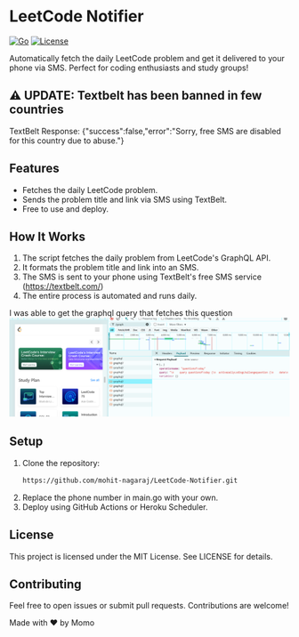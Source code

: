 # LeetCode Notifier

[![Go](https://img.shields.io/badge/Go-1.23-blue)](https://golang.org)
[![License](https://img.shields.io/badge/License-MIT-green)](LICENSE)

Automatically fetch the daily LeetCode problem and get it delivered to your phone via SMS. Perfect for coding enthusiasts and study groups!

## ⚠️ UPDATE: Textbelt has been banned in few countries
TextBelt Response: {"success":false,"error":"Sorry, free SMS are disabled for this country due to abuse."}

## Features
- Fetches the daily LeetCode problem.
- Sends the problem title and link via SMS using TextBelt.
- Free to use and deploy.

## How It Works
1. The script fetches the daily problem from LeetCode's GraphQL API.
2. It formats the problem title and link into an SMS.
3. The SMS is sent to your phone using TextBelt's free SMS service (https://textbelt.com/)
4. The entire process is automated and runs daily.

I was able to get the graphql query that fetches this question
![query image](image.png)

## Setup
1. Clone the repository:
   ```bash
   https://github.com/mohit-nagaraj/LeetCode-Notifier.git
   ```
2. Replace the phone number in main.go with your own.
3. Deploy using GitHub Actions or Heroku Scheduler.

## License
This project is licensed under the MIT License. See LICENSE for details.

## Contributing
Feel free to open issues or submit pull requests. Contributions are welcome!

Made with ❤️ by Momo